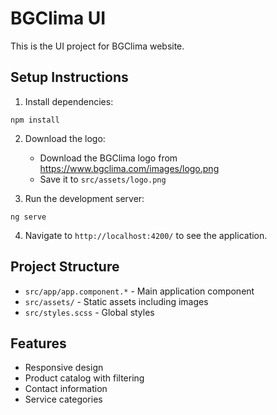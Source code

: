 # BGClima UI

This is the UI project for BGClima website.

## Setup Instructions

1. Install dependencies:
```
npm install
```

2. Download the logo:
   - Download the BGClima logo from https://www.bgclima.com/images/logo.png
   - Save it to `src/assets/logo.png`

3. Run the development server:
```
ng serve
```

4. Navigate to `http://localhost:4200/` to see the application.

## Project Structure

- `src/app/app.component.*` - Main application component
- `src/assets/` - Static assets including images
- `src/styles.scss` - Global styles

## Features

- Responsive design
- Product catalog with filtering
- Contact information
- Service categories
